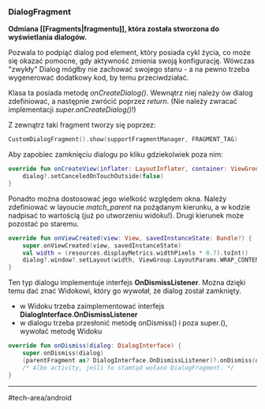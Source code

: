### DialogFragment
**Odmiana [[Fragments|fragmentu]], która została stworzona do wyświetlania dialogów.**

Pozwala to podpiąć dialog pod element, który posiada cykl życia, co może się okazać pomocne, gdy aktywność zmienia swoją konfigurację. Wówczas "zwykły" Dialog mógłby nie zachować swojego stanu - a na pewno trzeba wygenerować dodatkowy kod, by temu przeciwdziałać.

Klasa ta posiada metodę _onCreateDialog()_. Wewnątrz niej należy ów dialog zdefiniować, a następnie zwrócić poprzez _return_. (Nie należy zwracać implementacji _super.onCreateDialog()_!)

Z zewnątrz taki fragment tworzy się poprzez:

```kotlin
CustomDialogFragment().show(supportFragmentManager, FRAGMENT_TAG)
```

Aby zapobiec zamknięciu dialogu po kliku gdziekolwiek poza nim:

```kotlin
override fun onCreateView(inflater: LayoutInflater, container: ViewGroup?, savedInstanceState: Bundle?): View? {  
    dialog?.setCanceledOnTouchOutside(false)
}
```

Ponadto można dostosować jego wielkość względem okna. Należy zdefiniować w layoucie *match_parent* na pożądanym kierunku, a w kodzie nadpisać to wartością (już po utworzeniu widoku!). Drugi kierunek może pozostać po staremu.

```kotlin
override fun onViewCreated(view: View, savedInstanceState: Bundle?) {  
    super.onViewCreated(view, savedInstanceState)  
    val width = (resources.displayMetrics.widthPixels * 0.7).toInt()  
    dialog?.window?.setLayout(width, ViewGroup.LayoutParams.WRAP_CONTENT)  
}
```

Ten typ dialogu implementuje interfejs **OnDismissListener**. Można dzięki temu dać znać Widokowi, który go wywołał, że dialog został zamknięty. 
- w Widoku trzeba zaimplementować interfejs **DialogInterface.OnDismissListener**
- w dialogu trzeba przesłonić metodę onDismiss() i poza super.(), wywołać metodę Widoku

```kotlin
override fun onDismiss(dialog: DialogInterface) {  
    super.onDismiss(dialog)  
    (parentFragment as? DialogInterface.OnDismissListener)?.onDismiss(dialog)  
    /* Albo activity, jeśli to stamtąd wołano DialogFragment. */
} 
```

---
#tech-area/android 